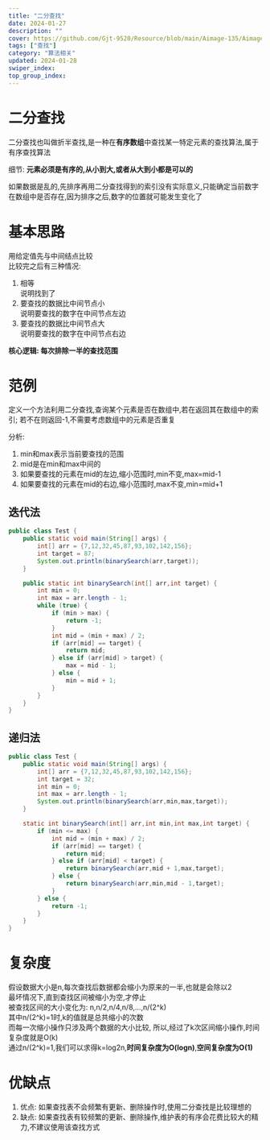 ```yaml
---
title: "二分查找"
date: 2024-01-27
description: ""
cover: https://github.com/Gjt-9520/Resource/blob/main/Aimage-135/Aimage15.jpg?raw=true
tags: ["查找"]
category: "算法相关"
updated: 2024-01-28
swiper_index:
top_group_index:
---
```


# 二分查找

二分查找​也叫做折半查找,是一种在**有序数组**中查找某一特定元素的查找算法,属于有序查找算法

细节: **元素必须是有序的,从小到大,或者从大到小都是可以的**

如果数据是乱的,先排序再用二分查找得到的索引没有实际意义,只能确定当前数字在数组中是否存在,因为排序之后,数字的位置就可能发生变化了

# 基本思路

用给定值先与中间结点比较        
比较完之后有三种情况:      
1. 相等    
说明找到了
2. 要查找的数据比中间节点小     
说明要查找的数字在中间节点左边
3. 要查找的数据比中间节点大      
说明要查找的数字在中间节点右边   

**核心逻辑: 每次排除一半的查找范围**

# 范例 

定义一个方法利用二分查找,查询某个元素是否在数组中,若在返回其在数组中的索引; 若不在则返回-1,不需要考虑数组中的元素是否重复

分析: 
1. min和max表示当前要查找的范围
2. mid是在min和max中间的
3. 如果要查找的元素在mid的左边,缩小范围时,min不变,max=mid-1
4. 如果要查找的元素在mid的右边,缩小范围时,max不变,min=mid+1

## 迭代法

```java
public class Test {
    public static void main(String[] args) {
        int[] arr = {7,12,32,45,87,93,102,142,156};
        int target = 87;
        System.out.println(binarySearch(arr,target));
    }

    public static int binarySearch(int[] arr,int target) {
        int min = 0;
        int max = arr.length - 1;
        while (true) {
            if (min > max) {
                return -1;
            }
            int mid = (min + max) / 2;
            if (arr[mid] == target) {
                return mid;
            } else if (arr[mid] > target) {
                max = mid - 1;
            } else {
                min = mid + 1;
            }
        }
    }
}
```

## 递归法

```java
public class Test {
    public static void main(String[] args) {
        int[] arr = {7,12,32,45,87,93,102,142,156};
        int target = 32;
        int min = 0;
        int max = arr.length - 1;
        System.out.println(binarySearch(arr,min,max,target));
    }

    static int binarySearch(int[] arr,int min,int max,int target) {
        if (min <= max) {
            int mid = (min + max) / 2;
            if (arr[mid] == target) {
                return mid;
            } else if (arr[mid] < target) {
                return binarySearch(arr,mid + 1,max,target);
            } else {
                return binarySearch(arr,min,mid - 1,target);
            }
        } else {
            return -1;
        }
    }
}
```

# 复杂度

假设数据大小是n,每次查找后数据都会缩小为原来的一半,也就是会除以2       
最坏情况下,直到查找区间被缩小为空,才停止       
被查找区间的大小变化为: n,n/2,n/4,n/8,...,n/(2^k)      
其中n/(2^k)=1时,k的值就是总共缩小的次数        
而每一次缩小操作只涉及两个数据的大小比较,
所以,经过了k次区间缩小操作,时间复杂度就是O(k)                      
通过n/(2^k)=1,我们可以求得k=log2n,**时间复杂度为O(logn)**,**空间复杂度为O(1)**

# 优缺点

1. 优点: 如果查找表不会频繁有更新、删除操作时,使用二分查找是比较理想的
2. 缺点: 如果查找表有较频繁的更新、删除操作,维护表的有序会花费比较大的精力,不建议使用该查找方式